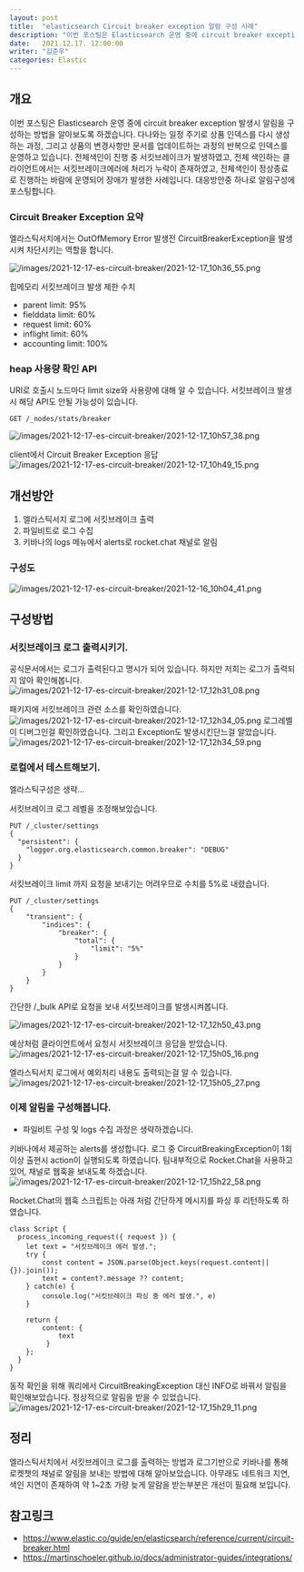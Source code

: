 ```yaml
---
layout: post
title:  "elasticsearch Circuit breaker exception 알람 구성 사례"
description: "이번 포스팅은 Elasticsearch 운영 중에 circuit breaker exception 발생시 알림을 구성하는 방법을 알아보도록 하겠습니다. 다나와는 일정 주기로 상품 인덱스를 다시 생성하는 과정, 그리고 상품의 변경사항만 문서를 업데이트하는 과정의 반복으로 인덱스를 운영하고 있습니다. 전체색인이 진행 중 서킷브레이크가 발생하였고, 전체 색인하는 클라이언트에서는  서킷브레이크에러에 처리가 누락이 존재하였고, 전체색인이 정상종료로 진행하는 바람에 운영되어 장애가 발생한 사례입니다. 대응방안중 하나로 알림구성에 포스팅합니다." 
date:   2021.12.17. 12:00:00
writer: "김준우"  
categories: Elastic 
---
```

## 개요
이번 포스팅은 Elasticsearch 운영 중에 circuit breaker exception 발생시 알림을 구성하는 방법을 알아보도록 하겠습니다. 다나와는 일정 주기로 상품 인덱스를 다시 생성하는 과정, 그리고 상품의 변경사항만 문서를 업데이트하는 과정의 반복으로 인덱스를 운영하고 있습니다. 전체색인이 진행 중 서킷브레이크가 발생하였고, 전체 색인하는 클라이언트에서는  서킷브레이크에러에 처리가 누락이 존재하였고, 전체색인이 정상종료로 진행하는 바람에 운영되어 장애가 발생한 사례입니다. 대응방안중 하나로 알림구성에 포스팅합니다.


### Circuit Breaker Exception 요약

엘라스틱서치에서는 OutOfMemory Error 발생전 CircuitBreakerException을 발생시켜 차단시키는 역할을 합니다. 

![/images/2021-12-17-es-circuit-breaker/2021-12-17_10h36_55.png](/images/2021-12-17-es-circuit-breaker/2021-12-17_10h36_55.png)

힙메모리 서킷브레이크 발생 제한 수치
- parent limit: 95%
- fielddata limit: 60%
- request limit: 60%
- inflight limit: 60%
- accounting limit: 100%


### heap 사용량 확인 API
URI로 호출시 노드마다 limit size와 사용량에 대해 알 수 있습니다. 서킷브레이크 발생시 해당 API도 안될 가능성이 있습니다.
```
GET /_nodes/stats/breaker
```
![/images/2021-12-17-es-circuit-breaker/2021-12-17_10h57_38.png](/images/2021-12-17-es-circuit-breaker/2021-12-17_10h57_38.png)


client에서 Circuit Breaker Exception 응답
![/images/2021-12-17-es-circuit-breaker/2021-12-17_10h49_15.png](/images/2021-12-17-es-circuit-breaker/2021-12-17_10h49_15.png)

## 개선방안

1. 엘라스틱서치 로그에 서킷브레이크 출력
2. 파일비트로 로그 수집
3. 키바나의 logs 메뉴에서 alerts로 rocket.chat 채널로 알림


### 구성도
![/images/2021-12-17-es-circuit-breaker/2021-12-16_10h04_41.png](/images/2021-12-17-es-circuit-breaker/2021-12-16_10h04_41.png)


## 구성방법

### 서킷브레이크 로그 출력시키기.
공식문서에서는 로그가 출력된다고 명시가 되어 있습니다. 하지만 저희는 로그가 출력되지 않아 확인해봅니다.
![/images/2021-12-17-es-circuit-breaker/2021-12-17_12h31_08.png](/images/2021-12-17-es-circuit-breaker/2021-12-17_12h31_08.png)

패키지에 서킷브레이크 관련 소스를 확인하였습니다.
![/images/2021-12-17-es-circuit-breaker/2021-12-17_12h34_05.png](/images/2021-12-17-es-circuit-breaker/2021-12-17_12h34_05.png)
로그레벨이 디버그인걸 확인하였습니다. 그리고 Exception도 발생시킨단느걸 알았습니다.
![/images/2021-12-17-es-circuit-breaker/2021-12-17_12h34_59.png](/images/2021-12-17-es-circuit-breaker/2021-12-17_12h34_59.png)

### 로컬에서 테스트해보기.

엘라스틱구성은 생략...



서킷브레이크 로그 레벨을 조정해보았습니다.
```
PUT /_cluster/settings
{
  "persistent": {
    "logger.org.elasticsearch.common.breaker": "DEBUG"
  }
}
```

서킷브레이크 limit 까지 요청을 보내기는 어려우므로 수치를 5%로 내렸습니다.
```
PUT /_cluster/settings
{
	"transient": {
		"indices": {
			"breaker": {
				"total": {
					"limit": "5%"
				}
			}
		}
	}
}
```


간단한 /_bulk API로 요청을 보내 서킷브레이크를 발생시켜봅니다.

![/images/2021-12-17-es-circuit-breaker/2021-12-17_12h50_43.png](/images/2021-12-17-es-circuit-breaker/2021-12-17_12h50_43.png)

예상처럼 클라이언트에서 요청시 서킷브레이크 응답을 받았습니다.
![/images/2021-12-17-es-circuit-breaker/2021-12-17_15h05_16.png](/images/2021-12-17-es-circuit-breaker/2021-12-17_15h05_16.png)

엘라스틱서치 로그에서 예외처리 내용도 출력되는걸 알 수 있습니다.
![/images/2021-12-17-es-circuit-breaker/2021-12-17_15h05_27.png](/images/2021-12-17-es-circuit-breaker/2021-12-17_15h05_27.png)


### 이제 알림을 구성해봅니다.

 * 파일비트 구성 및 logs 수집 과정은 생략하겠습니다.

키바나에서 제공하는 alerts를 생성합니다.
로그 중 CircuitBreakingException이 1회 이상 출현시 action이 실행되도록 하였습니다. 팀내부적으로 Rocket.Chat을 사용하고 있어, 채널로 웹훅을 보내도록 하겠습니다.
![/images/2021-12-17-es-circuit-breaker/2021-12-17_15h22_58.png](/images/2021-12-17-es-circuit-breaker/2021-12-17_15h22_58.png)

Rocket.Chat의 웹훅 스크립트는 아래 처럼 간단하게 메시지를 파싱 후 리턴하도록 하였습니다.

```
class Script {
  process_incoming_request({ request }) {
    let text = "서킷브레이크 에러 발생.";
    try {
        const content = JSON.parse(Object.keys(request.content||{}).join());
        text = content?.message ?? content;
    } catch(e) {
        console.log("서킷브레이크 파싱 중 에러 발생.", e)
    }
    
    return {
        content: { 
            text
         }
    };
  }
}
```

동작 확인을 위해 쿼리에서 CircuitBreakingException 대신 INFO로 바꿔서 알림을 확인해보았습니다. 정상적으로 알림을 받을 수 있었습니다.
![/images/2021-12-17-es-circuit-breaker/2021-12-17_15h29_11.png](/images/2021-12-17-es-circuit-breaker/2021-12-17_15h29_11.png)


## 정리

엘라스틱서치에서 서킷브레이크 로그를 출력하는 방법과 로그기반으로 키바나를 통해 로켓챗의 채널로 알림을 보내는 방법에 대해 알아보았습니다. 아무래도 네트워크 지연, 색인 지연이 존재하여 약 1~2초 가량 늦게 알람을 받는부분은 개선이 필요해 보입니다.


## 참고링크

- https://www.elastic.co/guide/en/elasticsearch/reference/current/circuit-breaker.html
- https://martinschoeler.github.io/docs/administrator-guides/integrations/